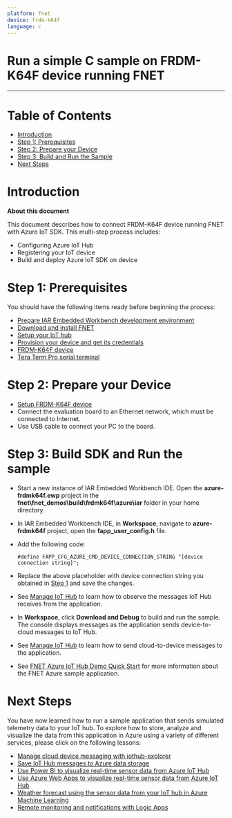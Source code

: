 ```yaml
---
platform: fnet
device: frdm-k64f
language: c
---
```


Run a simple C sample on FRDM-K64F device running FNET
===
---

# Table of Contents

-   [Introduction](#Introduction)
-   [Step 1: Prerequisites](#Prerequisites)
-   [Step 2: Prepare your Device](#PrepareDevice)
-   [Step 3: Build and Run the Sample](#Build)
-   [Next Steps](#NextSteps)

<a name="Introduction"></a>
# Introduction

**About this document**

This document describes how to connect FRDM-K64F device running FNET with Azure IoT SDK. This multi-step process includes:
-   Configuring Azure IoT Hub
-   Registering your IoT device
-   Build and deploy Azure IoT SDK on device

<a name="Prerequisites"></a>
# Step 1: Prerequisites

You should have the following items ready before beginning the process:

-   [Prepare IAR Embedded Workbench development environment][setup-iar]
-   [Download and install FNET][download-fnet]
-   [Setup your IoT hub][lnk-setup-iot-hub]
-   [Provision your device and get its credentials][lnk-manage-iot-hub]
-   [FRDM-K64F device][FRDM-K64F-board]
-   [Tera Term Pro serial terminal][tera-term-pro]

<a name="PrepareDevice"></a>
# Step 2: Prepare your Device

-   [Setup FRDM-K64F device][FRDM-K64F-board-setup]
-   Connect the evaluation board to an Ethernet network, which must be connected to Internet.
-   Use USB cable to connect your PC to the board.

<a name="Build"></a>
# Step 3: Build SDK and Run the sample

-   Start a new instance of IAR Embedded Workbench IDE. Open the **azure-frdmk64f.ewp** project in the **fnet\fnet\_demos\build\frdmk64f\azure\iar** folder in your home directory.

-   In IAR Embedded Workbench IDE, in **Workspace**, navigate to **azure-frdmk64f** project, open the **fapp\_user\_config.h** file.

-   Add the following code:

        #define FAPP_CFG_AZURE_CMD_DEVICE_CONNECTION_STRING "[device connection string]";

-   Replace the above placeholder with device connection string you obtained in [Step 1](#Prerequisites) and save the changes.

-   See [Manage IoT Hub][lnk-manage-iot-hub] to learn how to observe the messages IoT Hub receives from the application.

-   In **Workspace**, click **Download and Debug** to build and run the sample. The console displays messages as the application sends device-to-cloud messages to IoT Hub.

-   See [Manage IoT Hub][lnk-manage-iot-hub] to learn how to send cloud-to-device messages to the application.

-   See [FNET Azure IoT Hub Demo Quick Start][FNET-Azure-Quick-Start] for more information about the FNET Azure sample application.

<a name="NextSteps"></a>
# Next Steps

You have now learned how to run a sample application that sends simulated telemetry data to your IoT hub. To explore how to store, analyze and visualize the data from this application in Azure using a variety of different services, please click on the following lessons:

-   [Manage cloud device messaging with iothub-explorer]
-   [Save IoT Hub messages to Azure data storage]
-   [Use Power BI to visualize real-time sensor data from Azure IoT Hub]
-   [Use Azure Web Apps to visualize real-time sensor data from Azure IoT Hub]
-   [Weather forecast using the sensor data from your IoT hub in Azure Machine Learning]
-   [Remote monitoring and notifications with Logic Apps]   

[Manage cloud device messaging with iothub-explorer]: https://docs.microsoft.com/en-us/azure/iot-hub/iot-hub-explorer-cloud-device-messaging
[Save IoT Hub messages to Azure data storage]: https://docs.microsoft.com/en-us/azure/iot-hub/iot-hub-store-data-in-azure-table-storage
[Use Power BI to visualize real-time sensor data from Azure IoT Hub]: https://docs.microsoft.com/en-us/azure/iot-hub/iot-hub-live-data-visualization-in-power-bi
[Use Azure Web Apps to visualize real-time sensor data from Azure IoT Hub]: https://docs.microsoft.com/en-us/azure/iot-hub/iot-hub-live-data-visualization-in-web-apps
[Weather forecast using the sensor data from your IoT hub in Azure Machine Learning]: https://docs.microsoft.com/en-us/azure/iot-hub/iot-hub-weather-forecast-machine-learning
[Remote monitoring and notifications with Logic Apps]: https://docs.microsoft.com/en-us/azure/iot-hub/iot-hub-monitoring-notifications-with-azure-logic-apps
[setup-iar]: http://ftp.iar.se/WWWfiles/arm/webic/doc/EWARM_IDEGuide.ENU.pdf
[lnk-setup-iot-hub]: ../setup_iothub.md
[lnk-manage-iot-hub]: ../manage_iot_hub.md
[tera-term-pro]: http://ttssh2.sourceforge.jp
[FRDM-K64F-board]: https://www.nxp.com/products/processors-and-microcontrollers/arm-based-processors-and-mcus/kinetis-cortex-m-mcus/k-seriesperformancem4/k2x-usb/freedom-development-platform-for-kinetis-k64-k63-and-k24-mcus:FRDM-K64F
[FRDM-K64F-board-setup]: https://www.nxp.com/products/processors-and-microcontrollers/arm-based-processors-and-mcus/kinetis-cortex-m-mcus/k-seriesperformancem4/k2x-usb/freedom-development-platform-for-kinetis-k64-k63-and-k24-mcus:FRDM-K64F?tab=In-Depth_Tab
[download-fnet]: http://fnet.sf.net/
[FNET-Azure-Quick-Start]: http://fnet.sourceforge.net/manual/quick_start_azure.html
